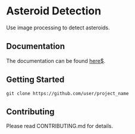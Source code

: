 # Asteroid Detection 

Use image processing to detect asteroids.

## Documentation

The documentation can be found [here$](https://cmccachern.github.io/asteroid_detection/).

## Getting Started

```
git clone https://github.com/user/project_name
```

## Contributing

Please read CONTRIBUTING.md for details.
